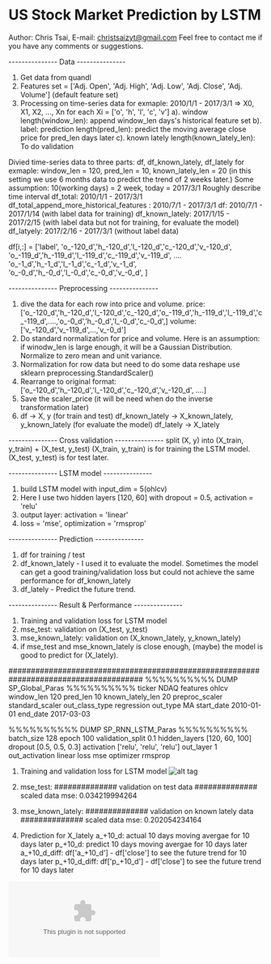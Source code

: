 # US Stock Market Prediction by LSTM

Author: Chris Tsai,
E-mail: christsaizyt@gmail.com
Feel free to contact me if you have any comments or suggestions.

--------------- Data ---------------
1. Get data from quandl
2. Features set = ['Adj. Open', 'Adj. High', 'Adj. Low', 'Adj. Close', 'Adj. Volume'] (default feature set)
3. Processing on time-series data
  for exmaple: 2010/1/1 - 2017/3/1 => X0, X1, X2, ..., Xn for each Xi = ['o', 'h', 'l', 'c', 'v']
  a). window length(window_len): append window_len days's historical feature set
  b). label: prediction length(pred_len): predict the moving average close price for pred_len days later
  c). known lately length(known_lately_len): To do validation
 
  Divied time-series data to three parts: df, df_known_lately, df_lately
  for exmaple: 
  window_len = 120, pred_len = 10, known_lately_len = 20 (in this setting we use 6 months data to predict the trend of 2 weeks later.)
  Some assumption: 10(working days) = 2 week, today = 2017/3/1
  Roughly describe time interval
    df_total: 2010/1/1 - 2017/3/1
    df_total_append_more_historical_features : 2010/7/1 - 2017/3/1
    df: 2010/7/1 - 2017/1/14 (with label data for training)
    df_known_lately: 2017/1/15 - 2017/2/15 (with label data but not for training, for evaluate the model)
    df_latyely: 2017/2/16 - 2017/3/1 (without label data)
  
  df[i,:] = ['label', 
             'o_-120_d','h_-120_d','l_-120_d','c_-120_d','v_-120_d',
             'o_-119_d','h_-119_d','l_-119_d','c_-119_d','v_-119_d',
             ....
             'o_-1_d','h_-1_d','l_-1_d','c_-1_d','v_-1_d',
             'o_-0_d','h_-0_d','l_-0_d','c_-0_d','v_-0_d',
            ]

--------------- Preprocessing ---------------
1. dive the data for each row into price and volume.
  price:  
  ['o_-120_d','h_-120_d','l_-120_d','c_-120_d','o_-119_d','h_-119_d','l_-119_d','c_-119_d',....,'o_-0_d','h_-0_d','l_-0_d','c_-0_d',]
  volume:
  ['v_-120_d','v_-119_d',...,'v_-0_d']
2. Do standard normalization for price and volume. 
  Here is an assumption: if winodw_len is large enough, it will be a Gaussian Distribution. Normalize to zero mean and unit variance.
3. Normalization for row data but need to do some data reshape
  use sklearn preprocessing.StandardScaler()
4. Rearrange to original format: ['o_-120_d','h_-120_d','l_-120_d','c_-120_d','v_-120_d', ....]
5. Save the scaler_price (it will be need when do the inverse transformation later)
6. df -> X, y (for train and test)
   df_known_lately -> X_known_lately, y_known_lately (for evaluate the model)
   df_lately -> X_lately

--------------- Cross validation ---------------
split (X, y) into (X_train, y_train) + (X_test, y_test)
(X_train, y_train) is for training the LSTM model.
(X_test, y_test) is for test later.

--------------- LSTM model ---------------
1. build LSTM model with input_dim = 5(ohlcv)
2. Here I use two hidden layers [120, 60] with dropout = 0.5, activation = 'relu'
3. output layer: activation = 'linear' 
4. loss = 'mse', optimization = 'rmsprop'

--------------- Prediction ---------------
1. df for training / test
2. df_known_lately - I used it to evaluate the model. Sometimes the model can get a good training/validation loss but could not achieve the same performance for df_known_lately
3. df_lately - Predict the future trend.

--------------- Result & Performance ---------------
1. Training and validation loss for LSTM model
2. mse_test: validation on (X_test, y_test)
3. mse_known_lately: validation on (X_known_lately, y_known_lately)
4. if mse_test and mse_known_lately is close enough, (maybe) the model is good to predict for (X_lately).

######################################################################################
%%%%%%%%%% DUMP SP_Global_Paras %%%%%%%%%%
ticker 	NDAQ
features 	ohlcv
window_len 	120
pred_len 	10
known_lately_len 	20
preproc_scaler 	standard_scaler
out_class_type 	regression
out_type 	MA
start_date 	2010-01-01
end_date 	2017-03-03

%%%%%%%%%% DUMP SP_RNN_LSTM_Paras %%%%%%%%%%
batch_size 	128
epoch 	100
validation_split 	0.1
hidden_layers 	[120, 60, 100]
dropout 	[0.5, 0.5, 0.3]
activation 	['relu', 'relu', 'relu']
out_layer 	1
out_activation 	linear
loss 	mse
optimizer 	rmsprop

1. Training and validation loss for LSTM model
![alt tag](https://github.com/christsaizyt/US_Stock_Market_Prediction_by_Machine-Deep_Learning/blob/master/NDAQ_training_curve.png)

2. mse_test:
############## validation on test data ############## 
scaled data mse:  0.034219994264

3. mse_known_lately: 
############## validation on known lately data ############## 
scaled data mse:  0.202054234164

4. Prediction for X_lately
a_+10_d: actual 10 days moving avergae for 10 days later
p_+10_d: predict 10 days moving avergae for 10 days later
a_+10_d_diff: df['a_+10_d'] - df['close'] to see the future trend for 10 days later
p_+10_d_diff: df['p_+10_d'] - df['close'] to see the future trend for 10 days later

![alt tag](https://github.com/christsaizyt/US_Stock_Market_Prediction_by_Machine-Deep_Learning/blob/master/NDAQ_data_frame.csv)

